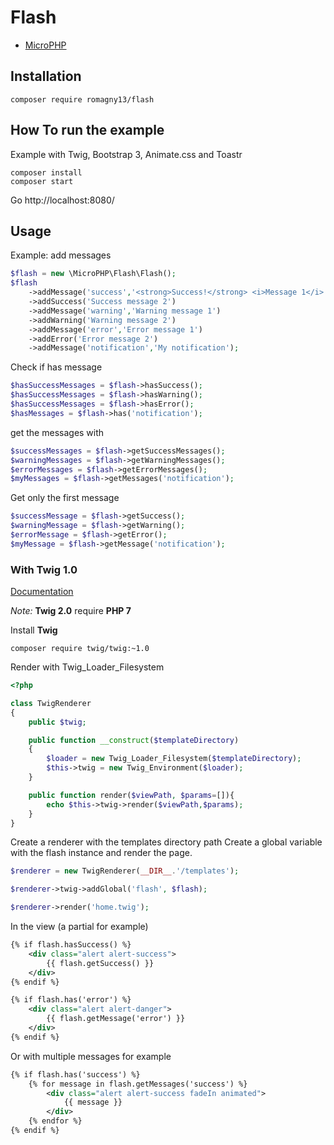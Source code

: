 # Flash

* [MicroPHP](https://github.com/romagny13/micro-php)

## Installation

```
composer require romagny13/flash
```

## How To run the example

Example with Twig, Bootstrap 3, Animate.css and Toastr

```
composer install
composer start
```

Go http://localhost:8080/

## Usage

Example: add messages

```php
$flash = new \MicroPHP\Flash\Flash();
$flash
    ->addMessage('success','<strong>Success!</strong> <i>Message 1</i>')
    ->addSuccess('Success message 2')
    ->addMessage('warning','Warning message 1')
    ->addWarning('Warning message 2')
    ->addMessage('error','Error message 1')
    ->addError('Error message 2')
    ->addMessage('notification','My notification');
```

Check if has message

```php
$hasSuccessMessages = $flash->hasSuccess();
$hasSuccessMessages = $flash->hasWarning();
$hasSuccessMessages = $flash->hasError();
$hasMessages = $flash->has('notification');
```

get the messages with

```php
$successMessages = $flash->getSuccessMessages();
$warningMessages = $flash->getWarningMessages();
$errorMessages = $flash->getErrorMessages();
$myMessages = $flash->getMessages('notification');
```

Get only the first message

```php
$successMessage = $flash->getSuccess();
$warningMessage = $flash->getWarning();
$errorMessage = $flash->getError();
$myMessage = $flash->getMessage('notification');
```

### With Twig 1.0

[Documentation](https://twig.sensiolabs.org/doc/1.x/)

_Note:_ **Twig 2.0** require **PHP 7**


Install **Twig**

```
composer require twig/twig:~1.0
```


Render with Twig_Loader_Filesystem

```php
<?php

class TwigRenderer
{
    public $twig;

    public function __construct($templateDirectory)
    {
        $loader = new Twig_Loader_Filesystem($templateDirectory);
        $this->twig = new Twig_Environment($loader);
    }

    public function render($viewPath, $params=[]){
        echo $this->twig->render($viewPath,$params);
    }
}
```

Create a renderer with the templates directory path
Create a global variable with the flash instance and render the page.

```php
$renderer = new TwigRenderer(__DIR__.'/templates');

$renderer->twig->addGlobal('flash', $flash);

$renderer->render('home.twig');
```

In the view (a partial for example)

```xml
{% if flash.hasSuccess() %}
    <div class="alert alert-success">
        {{ flash.getSuccess() }}
    </div>
{% endif %}

{% if flash.has('error') %}
    <div class="alert alert-danger">
        {{ flash.getMessage('error') }}
    </div>
{% endif %}
```

Or with multiple messages for example

```xml
{% if flash.has('success') %}
    {% for message in flash.getMessages('success') %}
        <div class="alert alert-success fadeIn animated">
            {{ message }}
        </div>
    {% endfor %}
{% endif %}
```